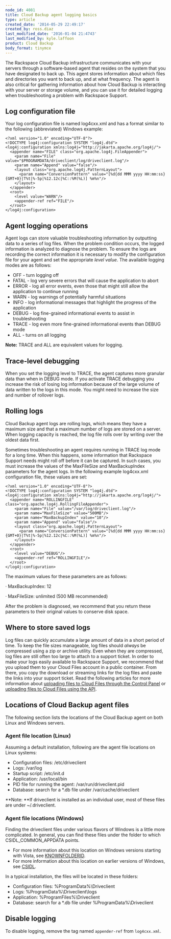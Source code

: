 ```yaml
---
node_id: 4081
title: Cloud Backup agent logging basics
type: article
created_date: '2014-05-29 22:49:17'
created_by: ross.diaz
last_modified_date: '2016-01-04 21:4743'
last_modified_by: kyle.laffoon
product: Cloud Backup
body_format: tinymce
---
```


The Rackspace Cloud Backup infrastructure communicates with your servers
through a software-based agent that resides on the system that you have
designated to back up. This agent stores information about which files
and directories you want to back up, and at what frequency. The agent is
also critical for gathering information about how Cloud Backup is
interacting with your server or storage volume, and you can use it for
detailed logging when troubleshooting a problem with Rackspace Support.

Log configuration file
----------------------

Your log configuration file is named log4cxx.xml and has a format
similar to the following (abbreviated) Windows example:

    <?xml version="1.0" encoding="UTF-8"?>
    <!DOCTYPE log4j:configuration SYSTEM "log4j.dtd">
    <log4j:configuration xmlns:log4j="http://jakarta.apache.org/log4j/">
      <appender name="FILE" class="org.apache.log4j.FileAppender">
        <param name="File" value="$PROGRAMDATA/driveclient/log/driveclient.log"/>
        <param name="Append" value="false"/>
        <layout class="org.apache.log4j.PatternLayout">
          <param name="ConversionPattern" value="[%d{dd MMM yyyy HH:mm:ss}{GMT+0}|T%t|%-5p|%12.12c|%C::%M(%L)] %m%n"/>
        </layout>
      </appender>
      <root>
        <level value="WARN"/>
        <appender-ref ref="FILE"/>
      </root>
    </log4j:configuration>

Agent logging operations
------------------------

Agent logs can store valuable troubleshooting information by outputting
data to a series of log files. When the problem condition occurs, the
logged information is analyzed to diagnose the problem. To ensure the
logs are recording the correct information it is necessary to modify the
configuration file for your agent and set the appropriate *level value*.
 The available logging modes are as follows:

-   OFF - turn logging off
-   FATAL - log very severe errors that will cause the application to
    abort
-   ERROR - log all error events, even those that might still allow the
    application to continue running
-   WARN - log warnings of potentially harmful situations
-   INFO - log informational messages that highlight the progress of the
    application
-   DEBUG - log fine-grained informational events to assist in
    troubleshooting
-   TRACE - log even more fine-grained informational events than DEBUG
    mode
-   ALL - turns on all logging

**Note:** TRACE and ALL are equivalent values for logging.

Trace-level debugging
---------------------

When you set the logging level to TRACE, the agent captures more
granular data than when in DEBUG mode. If you activate TRACE debugging
you increase the risk of losing log information because of the large
volume of data written to the logs in this mode. You might need to
increase the size and number of rollover logs.

Rolling logs
------------

Cloud Backup agent logs are rolling logs, which means they have a
maximum size and that a maximum number of logs are stored on a server.
When logging capacity is reached, the log file rolls over by writing
over the oldest data first.

Sometimes troubleshooting an agent requires running in TRACE log mode
for a long time. When this happens, some information that Rackspace
Support needs might roll off before it can be captured. In such cases,
you must increase the values of the MaxFileSize and MaxBackupIndex
parameters for the agent logs. In the following example log4cxx.xml
configuration file, these values are set:

    <?xml version="1.0" encoding="UTF-8"?>
    <!DOCTYPE log4j:configuration SYSTEM "log4j.dtd">
    <log4j:configuration xmlns:log4j="http://jakarta.apache.org/log4j/">
      <appender name="ROLLINGFILE" class="org.apache.log4j.RollingFileAppender">
        <param name="File" value="/var/log/driveclient.log"/>
        <param name="MaxFileSize" value="500MB"/>
        <param name="MaxBackupIndex" value="10"/>
        <param name="Append" value="false"/>
        <layout class="org.apache.log4j.PatternLayout">
          <param name="ConversionPattern" value="[%d{dd MMM yyyy HH:mm:ss}{GMT+0}|T%t|%-5p|%12.12c|%C::%M(%L)] %m%n"/>
        </layout>
      </appender>
      <root>
        <level value="DEBUG"/>
        <appender-ref ref="ROLLINGFILE"/>
      </root>
    </log4j:configuration>

The maximum values for these parameters are as follows:

&middot;  MaxBackupIndex: 12

&middot;  MaxFileSize: unlimited (500 MB recommended)

After the problem is diagnosed, we recommend that you return these
parameters to their original values to conserve disk space.

Where to store saved logs
-------------------------

Log files can quickly accumulate a large amount of data in a short
period of time. To keep the file sizes manageable, log files should
*always* be compressed using a zip or archive utility. Even when they
are compressed, log files are still often too large to attach to a
support ticket. In order to make your logs easily available to Rackspace
Support, we recommend that you upload them to your Cloud Files account
in a public container. From there, you copy the download or streaming
links for the log files and paste the links into your support ticket.
Read the following articles for more information about [uploading files
to Cloud Files through the Control
Panel](http://www.rackspace.com/knowledge_center/frequently-asked-question/how-do-i-use-the-cloud-files-cdn-manager) or
[uploading files to Cloud Files using the
API](http://docs.rackspace.com/files/api/v1/cf-getting-started/content/Using_the_API_Directly.html).

Locations of Cloud Backup agent files
-------------------------------------

The following section lists the locations of the Cloud Backup agent on
both Linux and Windows servers.

### Agent file location (Linux)

Assuming a default installation, following are the agent file locations
on Linux systems:

-   Configuration files: /etc/driveclient
-   Logs: /var/log
-   Startup script: /etc/init.d
-   Application: /usr/local/bin
-   PID file for running the agent: /var/run/driveclient.pid
-   Database: search for a \*.db file under /var/cache/driveclient 

**Note: **If driveclient is installed as an individual user, most of
these files are under \~/.driveclient.

### Agent file locations (Windows)

Finding the driveclient files under various flavors of Windows is a
little more complicated. In general, you can find these files under the
folder to which CSIDL\_COMMON\_APPDATA points. 

-   For more information about this location on Windows versions
    starting with Vista, see
    [KNOWNFOLDERID](http://msdn.microsoft.com/en-us/library/windows/desktop/dd378457(v=vs.85).aspx). 
-   For more information about this location on earlier versions of
    Windows, see
    [CSIDL](http://msdn.microsoft.com/en-us/library/windows/desktop/bb762494(v=vs.85).aspx).
     

In a typical installation, the files will be located in these folders: 

-   Configuration files: %ProgramData%\\Driveclient 
-   Logs: %ProgramData%\\Driveclient\\logs 
-   Application: %ProgramFiles%\\Driveclient 
-   Database: search for a \*.db file under %ProgramData%\\Driveclient

Disable logging
---------------

To disable logging, remove the tag named `appender-ref` from
`log4cxx.xml`.

 

